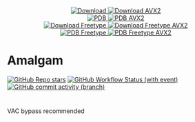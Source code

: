 <p align="center">
  <a href="https://nightly.link/D1am0nds-Ore/Amalgam/workflows/msbuild/master/Amalgamx64Release.zip">
    <img src=".github/assets/download.png" alt="Download" width="auto" height="auto">
  </a>
  <a href="https://nightly.link/D1am0nds-Ore/Amalgam/workflows/msbuild/master/Amalgamx64ReleaseAVX2.zip">
    <img src=".github/assets/download_avx2.png" alt="Download AVX2" width="auto" height="auto">
  </a>
  <br>
  <a href="https://nightly.link/D1am0nds-Ore/Amalgam/workflows/msbuild/master/Amalgamx64ReleasePDB.zip">
    <img src=".github/assets/pdb.png" alt="PDB" width="auto" height="auto">
  </a>
  <a href="https://nightly.link/D1am0nds-Ore/Amalgam/workflows/msbuild/master/Amalgamx64ReleaseAVX2PDB.zip">
    <img src=".github/assets/pdb_avx2.png" alt="PDB AVX2" width="auto" height="auto">
  </a>
  <br>
  <a href="https://nightly.link/D1am0nds-Ore/Amalgam/workflows/msbuild/master/Amalgamx64ReleaseFreetype.zip">
    <img src=".github/assets/freetype.png" alt="Download Freetype" width="auto" height="auto">
  </a>
  <a href="https://nightly.link/D1am0nds-Ore/Amalgam/workflows/msbuild/master/Amalgamx64ReleaseFreetypeAVX2.zip">
    <img src=".github/assets/freetype_avx2.png" alt="Download Freetype AVX2" width="auto" height="auto">
  </a>
  <br>
  <a href="https://nightly.link/D1am0nds-Ore/Amalgam/workflows/msbuild/master/Amalgamx64ReleaseFreetypePDB.zip">
    <img src=".github/assets/pdb.png" alt="PDB Freetype" width="auto" height="auto">
  </a>
  <a href="https://nightly.link/D1am0nds-Ore/Amalgam/workflows/msbuild/master/Amalgamx64ReleaseFreetypeAVX2PDB.zip">
    <img src=".github/assets/pdb_avx2.png" alt="PDB Freetype AVX2" width="auto" height="auto">
  </a>
</p>

# Amalgam

[![GitHub Repo stars](https://img.shields.io/github/stars/D1am0nds-Ore/Amalgam)](/../../stargazers)
[![GitHub Workflow Status (with event)](https://img.shields.io/github/actions/workflow/status/D1am0nds-Ore/Amalgam/msbuild.yml?branch=master)](/../../actions)
[![GitHub commit activity (branch)](https://img.shields.io/github/commit-activity/m/D1am0nds-Ore/Amalgam)](/../../commits/)

#

VAC bypass recommended
